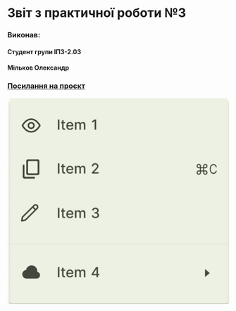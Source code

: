 # Звіт з практичної роботи №3

### Виконав:
#### Студент групи ІПЗ-2.03
#### Мільков Олександр

### [Посилання на проєкт](https://www.figma.com/design/EmY29LExeBtgtgsyuoMWTX/%D0%BF%D1%80%D0%B0%D0%BA%D1%82%D0%B8%D1%87%D0%BD%D1%96?node-id=51-2)

![картинка завдання](images/screen.jpg)
